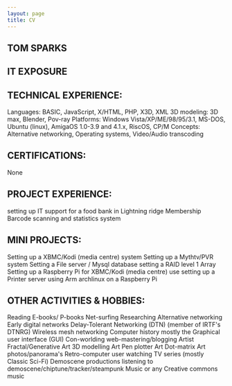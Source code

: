 ```yaml
---
layout: page
title: CV
---
```

## TOM SPARKS ##


## IT EXPOSURE ##
## TECHNICAL EXPERIENCE: ##
Languages:	BASIC, JavaScript, X/HTML, PHP, X3D, XML
3D modeling:	3D max, Blender, Pov-ray
Platforms: 	Windows Vista/XP/ME/98/95/3.1, MS-DOS, Ubuntu (linux),  AmigaOS 1.0-3.9 and 4.1.x, 		RiscOS, CP/M
Concepts:	Alternative networking, Operating systems, Video/Audio transcoding
## CERTIFICATIONS: ##
None

## PROJECT EXPERIENCE: ##
setting up IT support for a food bank in Lightning ridge
Membership Barcode scanning and statistics system
## MINI PROJECTS: ##
Setting up a XBMC/Kodi (media centre) system
Setting up a Mythtv/PVR system
Setting a File server / Mysql database
setting a RAID level 1 Array
Setting up a Raspberry Pi for XBMC/Kodi (media centre) use
setting up a Printer server using Arm archlinux on a Raspberry Pi 
## OTHER ACTIVITIES & HOBBIES: ##
Reading E-books/ P-books
Net-surfing
Researching 
Alternative networking
Early digital networks
Delay-Tolerant Networking (DTN) (member of IRTF's DTNRG)
Wireless mesh networking
Computer history mostly the Graphical user interface (GUI)
Con-worlding
web-mastering/blogging
Artist
Fractal/Generative Art
3D modelling Art
Pen plotter Art
Dot-matrix Art
photos/panorama's
Retro-computer user
watching 
TV series (mostly Classic Sci-Fi)
Demoscene productions
listening to demoscene/chiptune/tracker/steampunk Music or any Creative commons music 



